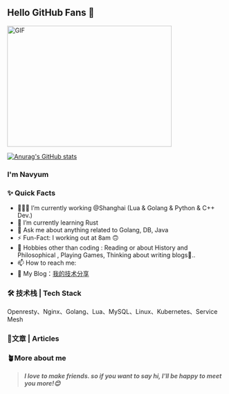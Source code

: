## Hello GitHub Fans 👋
<img align="center" alt="GIF" src="https://raw.githubusercontent.com/JoeyBling/JoeyBling/master/pic/pusheencode.gif"  width=380 height=280 />

[![Anurag's GitHub stats](https://github-readme-stats.vercel.app/api?username=Navyum&show_icons=true&theme=radical)](https://github.com/anuraghazra/github-readme-stats)

### I'm Navyum

### ✨ Quick Facts

- 👨🏽‍💻 I’m currently working @Shanghai (Lua & Golang & Python & C++ Dev.)
- 🌱 I’m currently learning Rust
- 💬 Ask me about anything related to Golang, DB, Java
- ⚡️ Fun-Fact: I working out at 8am 🙃
- 🎿 Hobbies other than coding : Reading or about History and Philosophical , Playing Games, Thinking about writing blogs🤖..
- 📫 How to reach me: 
- 📖 My Blog：[我的技术分享]()

### 🛠 技术栈 | Tech Stack

Openresty、Nginx、Golang、Lua、MySQL、Linux、Kubernetes、Service Mesh

### 📄文章 | Articles


### 🪴More about me


> ***I love to make friends. so if you want to say hi, I'll be happy to meet you more!😊***
